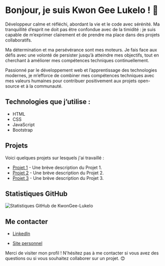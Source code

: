 # Bonjour, je suis Kwon Gee Lukelo ! 👋

Développeur calme et réfléchi, abordant la vie et le code avec sérénité. Ma tranquillité d’esprit ne doit pas être confondue avec de la timidité : je suis capable de m’exprimer clairement et de prendre ma place dans des projets collaboratifs.

Ma détermination et ma persévérance sont mes moteurs. Je fais face aux défis avec une volonté de persister jusqu’à atteindre mes objectifs, tout en cherchant à améliorer mes compétences techniques continuellement.

Passionné par le développement web et l’apprentissage des technologies modernes, je m’efforce de combiner mes compétences techniques avec mes valeurs humaines pour contribuer positivement aux projets open-source et à la communauté.

## Technologies que j’utilise :

- HTML
- CSS
- JavaScript
- Bootstrap

## Projets

Voici quelques projets sur lesquels j'ai travaillé :

- [Projet 1](https://github.com/KwonGee-Lukelo/projet1) - Une brève description du Projet 1.
- [Projet 2](https://github.com/KwonGee-Lukelo/projet2) - Une brève description du Projet 2.
- [Projet 3](https://github.com/KwonGee-Lukelo/projet3) - Une brève description du Projet 3.

## Statistiques GitHub

![Statistiques GitHub de KwonGee-Lukelo](https://github-readme-stats.vercel.app/api?username=KwonGee-Lukelo&show_icons=true&theme=radical)

## Me contacter

- [LinkedIn](https://www.linkedin.com/in/prosper-kwon-gee-59932b29a)
  
- [Site personnel](https://votresite.com)

Merci de visiter mon profil ! N'hésitez pas à me contacter si vous avez des questions ou si vous souhaitez collaborer sur un projet. 😊

